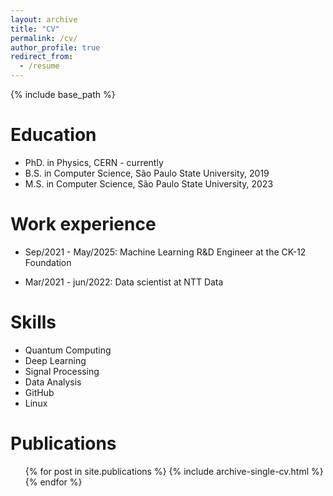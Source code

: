 ```yaml
---
layout: archive
title: "CV"
permalink: /cv/
author_profile: true
redirect_from:
  - /resume
---
```


{% include base_path %}

Education
======
* PhD. in Physics, CERN - currently
* B.S. in Computer Science, São Paulo State University, 2019
* M.S. in Computer Science, São Paulo State University, 2023

Work experience
======
* Sep/2021 - May/2025: Machine Learning R&D Engineer at the CK-12 Foundation

* Mar/2021 - jun/2022: Data scientist at NTT Data
  
Skills
======
* Quantum Computing
* Deep Learning
* Signal Processing
* Data Analysis
* GitHub
* Linux

Publications
======
  <ul>{% for post in site.publications %}
    {% include archive-single-cv.html %}
  {% endfor %}</ul>
  
  
<!-- Teaching
======
  <ul>{% for post in site.teaching %}
    {% include archive-single-cv.html %}
  {% endfor %}</ul> -->

